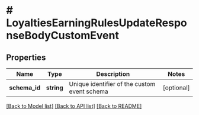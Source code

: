 # # LoyaltiesEarningRulesUpdateResponseBodyCustomEvent

## Properties

Name | Type | Description | Notes
------------ | ------------- | ------------- | -------------
**schema_id** | **string** | Unique identifier of the custom event schema | [optional]

[[Back to Model list]](../../README.md#models) [[Back to API list]](../../README.md#endpoints) [[Back to README]](../../README.md)
